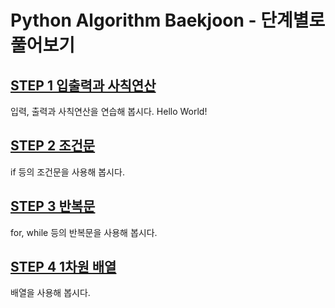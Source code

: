 # **Python Algorithm Baekjoon - 단계별로 풀어보기**

## **[STEP 1 입출력과 사칙연산](https://github.com/letsjo/python_algorithm_baekjoon/issues/2)**
입력, 출력과 사칙연산을 연습해 봅시다. Hello World!

## **[STEP 2 조건문](https://github.com/letsjo/python_algorithm_baekjoon/issues/3)**
if 등의 조건문을 사용해 봅시다.

## **[STEP 3 반복문](https://github.com/letsjo/python_algorithm_baekjoon/issues/4)**
for, while 등의 반복문을 사용해 봅시다.

## **[STEP 4 1차원 배열](https://github.com/letsjo/python_algorithm_baekjoon/issues/5)**
배열을 사용해 봅시다.

